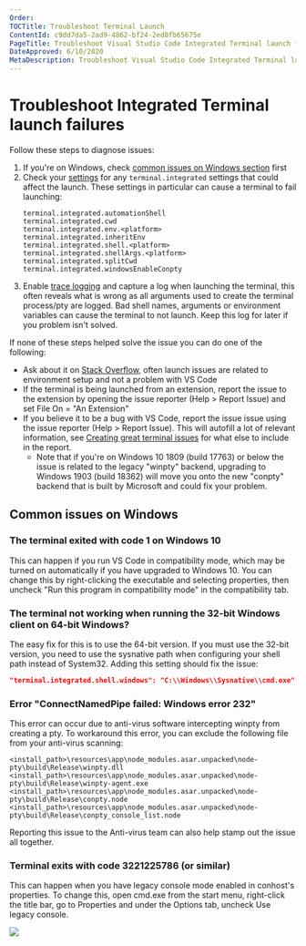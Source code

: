 ```yaml
---
Order:
TOCTitle: Troubleshoot Terminal Launch
ContentId: c9dd7da5-2ad9-4862-bf24-2ed0fb65675e
PageTitle: Troubleshoot Visual Studio Code Integrated Terminal launch failures
DateApproved: 6/10/2020
MetaDescription: Troubleshoot Visual Studio Code Integrated Terminal launch failures
---
```


# Troubleshoot Integrated Terminal launch failures

Follow these steps to diagnose issues:

1. If you're on Windows, check [common issues on Windows section](#_common-issues-on-windows) first
2. Check your [settings](https://code.visualstudio.com/docs/getstarted/settings) for any `terminal.integrated` settings that could affect the launch. These settings in particular can cause a terminal to fail launching:
   ```
   terminal.integrated.automationShell
   terminal.integrated.cwd
   terminal.integrated.env.<platform>
   terminal.integrated.inheritEnv
   terminal.integrated.shell.<platform>
   terminal.integrated.shellArgs.<platform>
   terminal.integrated.splitCwd
   terminal.integrated.windowsEnableConpty
   ```
3. Enable [trace logging](https://github.com/microsoft/vscode/wiki/Terminal-Issues#enabling-trace-logging) and capture a log when launching the terminal, this often reveals what is wrong as all arguments used to create the terminal process/pty are logged. Bad shell names, arguments or environment variables can cause the terminal to not launch. Keep this log for later if you problem isn't solved.

If none of these steps helped solve the issue you can do one of the following:

- Ask about it on [Stack Overflow](http://stackoverflow.com/), often launch issues are related to environment setup and not a problem with VS Code
- If the terminal is being launched from an extension, report the issue to the extension by opening the issue reporter (Help > Report Issue) and set File On = "An Extension"
- If you believe it to be a bug with VS Code, report the issue issue using the issue reporter (Help > Report Issue). This will autofill a lot of relevant information, see [Creating great terminal issues](https://github.com/microsoft/vscode/wiki/Terminal-Issues#creating-great-terminal-issues) for what else to include in the report.
  - Note that if you're on Windows 10 1809 (build 17763) or below the issue is related to the legacy "winpty" backend, upgrading to Windows 1903 (build 18362) will move you onto the new "conpty" backend that is built by Microsoft and could fix your problem.



## Common issues on Windows

### The terminal exited with code 1 on Windows 10

This can happen if you run VS Code in compatibility mode, which may be turned on automatically if you have upgraded to Windows 10. You can change this by right-clicking the executable and selecting properties, then uncheck "Run this program in compatibility mode" in the compatibility tab.

### The terminal not working when running the 32-bit Windows client on 64-bit Windows?

The easy fix for this is to use the 64-bit version. If you must use the 32-bit version, you need to use the sysnative path when configuring your shell path instead of System32. Adding this setting should fix the issue:

```json
"terminal.integrated.shell.windows": "C:\\Windows\\Sysnative\\cmd.exe"
```

### Error "ConnectNamedPipe failed: Windows error 232"

This error can occur due to anti-virus software intercepting winpty from creating a pty. To workaround this error, you can exclude the following file from your anti-virus scanning:

```
<install_path>\resources\app\node_modules.asar.unpacked\node-pty\build\Release\winpty.dll
<install_path>\resources\app\node_modules.asar.unpacked\node-pty\build\Release\winpty-agent.exe
<install_path>\resources\app\node_modules.asar.unpacked\node-pty\build\Release\conpty.node
<install_path>\resources\app\node_modules.asar.unpacked\node-pty\build\Release\conpty_console_list.node
```

Reporting this issue to the Anti-virus team can also help stamp out the issue all together.

### Terminal exits with code 3221225786 (or similar)

This can happen when you have legacy console mode enabled in conhost's properties. To change this, open cmd.exe from the start menu, right-click the title bar, go to Properties and under the Options tab, uncheck Use legacy console.

![](images/troubleshoot-terminal-launch/legacy-console-mode.png)
